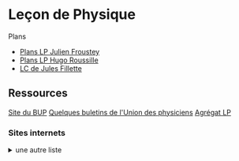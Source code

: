 <h1> Leçon de Physique </h1>

Plans

- [Plans LP Julien Froustey](Plans_JFr.pdf) 
- [Plans LP Hugo Roussille](plans_lecon_physique.pdf)
- [LC de Jules Fillette](LP_JF.pdf)

<h2> Ressources </h2>

[Site du BUP](http://bupdoc.udppc.asso.fr/index.php)
[Quelques buletins de l'Union des physiciens](BUP.md)
[Agrégat LP](Agregat.pdf)

<h3> Sites internets </h3>


<details>
  <summary>
    une autre liste
  </summary>
    - site 1 <br>
    - site 2 <br>
    - site 3 <br>
</details>

